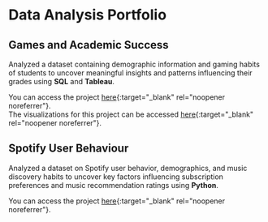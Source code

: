 # Data Analysis Portfolio

## Games and Academic Success
Analyzed a dataset containing demographic information and gaming habits of students to uncover meaningful insights and patterns influencing their grades using **SQL** and **Tableau**.  

You can access the project [here](games_and_academic_success.html){:target="_blank" rel="noopener noreferrer"}.  
The visualizations for this project can be accessed [here](https://public.tableau.com/app/profile/jaewoo.lee/viz/GamesandAcademicSuccess/Dashboard1?publish=yes){:target="_blank" rel="noopener noreferrer"}.

## Spotify User Behaviour
Analyzed a dataset on Spotify user behavior, demographics, and music discovery habits to uncover key factors influencing subscription preferences and music recommendation ratings using **Python**.

You can access the project [here](Spotify_user_behaviour.html){:target="_blank" rel="noopener noreferrer"}.
